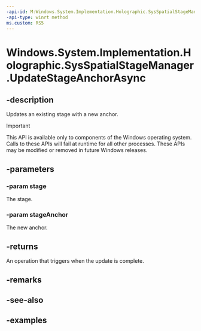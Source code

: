 ```yaml
---
-api-id: M:Windows.System.Implementation.Holographic.SysSpatialStageManager.UpdateStageAnchorAsync(Windows.Perception.Spatial.SpatialStageFrameOfReference,Windows.Perception.Spatial.SpatialAnchor)
-api-type: winrt method
ms.custom: RS5
---
```


<!-- Method syntax.
public IAsyncAction SysSpatialStageManager.UpdateStageAnchorAsync(SpatialStageFrameOfReference stage, SpatialAnchor stageAnchor)
-->

# Windows.System.Implementation.Holographic.SysSpatialStageManager.UpdateStageAnchorAsync

## -description
Updates an existing stage with a new anchor.

> [!IMPORTANT]
> This API is available only to components of the Windows operating system.  Calls to these APIs will fail at runtime for all other processes.  These APIs may be modified or removed in future Windows releases.

## -parameters
### -param stage
The stage.

### -param stageAnchor
The new anchor.

## -returns
An operation that triggers when the update is complete.

## -remarks

## -see-also

## -examples

